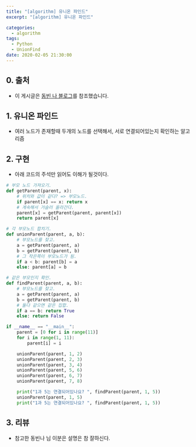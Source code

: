 ```yaml
---
title: "[algorithm] 유니온 파인드"
excerpt: "[algorithm] 유니온 파인드"

categories:
  - algorithm
tags:
  - Python
  - UnionFind
date: 2020-02-05 21:30:00
---
```


## 0. 출처
- 이 게시글은 [동빈 나 블로그](https://m.blog.naver.com/PostView.nhn?blogId=ndb796&logNo=221230967614&referrerCode=0&searchKeyword=실전%20알고리즘%20강좌(Algorithm%20Programming%20Tutorial)%20%2318)를 참조했습니다.

## 1. 유니온 파인드
- 여러 노드가 존재할때 두개의 노드를 선택해서, 서로 연결되어있는지 확인하는 알고리즘

## 2. 구현
- 아래 코드의 주석만 읽어도 이해가 될것이다.

```python
# 부모 노드 가져오기.
def getParent(parent, x):
    # 위치와 값이 같다? => 부모노드.
    if parent[x] == x: return x
    # 계속해서 거슬러 올라간다.
    parent[x] = getParent(parent, parent[x])
    return parent[x]

# 각 부모노드 합치기.
def unionParent(parent, a, b):
    # 부모노드를 찾고.
    a = getParent(parent, a)
    b = getParent(parent, b)
    # 그 작은쪽이 부모노드가 됨.
    if a < b: parent[b] = a
    else: parent[a] = b

# 같은 부모인지 확인.
def findParent(parent, a, b):
    # 부모노드를 찾고.
    a = getParent(parent, a)
    b = getParent(parent, b)
    # 둘다 같으면 같은 집합.
    if a == b: return True
    else: return False

if __name__ == "__main__":
    parent = [0 for i in range(11)]
    for i in range(1, 11):
        parent[i] = i

    unionParent(parent, 1, 2)
    unionParent(parent, 2, 3)
    unionParent(parent, 3, 4)
    unionParent(parent, 5, 6)
    unionParent(parent, 6, 7)
    unionParent(parent, 7, 8)

    print("1과 5는 연결되어있나요? ", findParent(parent, 1, 5))
    unionParent(parent, 1, 5)
    print("1과 5는 연결되어있나요? ", findParent(parent, 1, 5))
```

## 3. 리뷰
- 참고한 동빈나 님 이분은 설명은 참 잘하신다.
